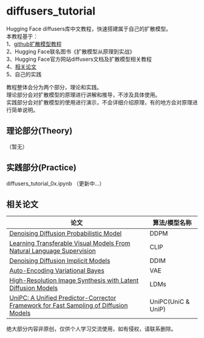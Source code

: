 # diffusers_tutorial
Hugging Face diffusers库中文教程，快速搭建属于自己的扩散模型。  
本教程基于：   
1、[github扩散模型教程](https://github.com/huggingface/diffusion-models-class)    
2、Hugging Face联名图书《扩散模型从原理到实战》  
3、Hugging Face官方网站diffusers文档及扩散模型相关教程    
4、[相关论文](#相关论文)   
5、自己的实践  

教程整体会分为两个部分，理论和实践。  
理论部分会对扩散模型的原理进行讲解和推导，不涉及具体使用。  
实践部分会对扩散模型的使用进行演示，不会详细介绍原理，有的地方会对原理进行简单说明。
## 理论部分(Theory)
（暂无）
## 实践部分(Practice)
diffusers_tutorial_0x.ipynb （更新中...）  

## 相关论文

| 论文                                                                                                                           | 算法/模型名称            |
|------------------------------------------------------------------------------------------------------------------------------|--------------------|
| [Denoising Diffusion Probabilistic Model](https://arxiv.org/pdf/2006.11239.pdf)                                              | DDPM               |
| [Learning Transferable Visual Models From Natural Language Supervision](https://arxiv.org/pdf/2103.00020.pdf)                | CLIP               |
| [Denoising Diffusion Implicit Models](https://arxiv.org/pdf/2010.02502.pdf)                                                  | DDIM               |
| [Auto-Encoding Variational Bayes](https://arxiv.org/pdf/1312.6114.pdf)                                                       | VAE                |
| [High-Resolution Image Synthesis with Latent Diffusion Models](https://arxiv.org/pdf/2112.10752.pdf)                         | LDMs               |
| [UniPC: A Unified Predictor-Corrector Framework for Fast Sampling of Diffusion Models](https://arxiv.org/pdf/2302.04867.pdf) | UniPC(UniC & UniP) |

绝大部分内容非原创，仅供个人学习交流使用，如有侵权，请联系删除。